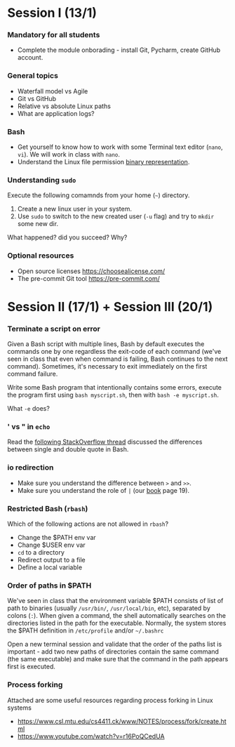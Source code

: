 # Session I (13/1)

### Mandatory for all students

- Complete the module onborading - install Git, Pycharm, create GitHub account.

### General topics

- Waterfall model vs Agile
- Git vs GitHub
- Relative vs absolute Linux paths
- What are application logs? 

### Bash

- Get yourself to know how to work with some Terminal text editor (`nano`, `vi`). We will work in class with `nano`.
- Understand the Linux file permission [binary representation](https://en.wikipedia.org/wiki/File-system_permissions#Numeric_notation).

### Understanding `sudo`

Execute the following comamnds from your home (`~`) directory.

1. Create a new linux user in your system.
2. Use `sudo` to switch to the new created user (`-u` flag) and try to `mkdir` some new dir. 

What happened? did you succeed?  Why?

### Optional resources 

- Open source licenses https://choosealicense.com/
- The pre-commit Git tool https://pre-commit.com/

# Session II (17/1) + Session III (20/1)
 
### Terminate a script on error

Given a Bash script with multiple lines, Bash by default executes the commands one by one regardless the exit-code of each command (we've seen in class that even when command is failing, Bash continues to the next command). 
Sometimes, it's necessary to exit immediately on the first command failure.

Write some Bash program that intentionally contains some errors, execute the program first using `bash myscript.sh`, then with `bash -e myscript.sh`.

What `-e` does? 

### ' vs " in `echo`

Read the [following StackOverflow thread](https://stackoverflow.com/questions/6697753/difference-between-single-and-double-quotes-in-bash) discussed the differences between single and double quote in Bash. 

### io redirection

- Make sure you understand the difference between `>` and `>>`.
- Make sure you understand the role of `|` (our [book](https://tldp.org/LDP/abs/abs-guide.pdf) page 19).

### Restricted Bash (`rbash`)

Which of the following actions are not allowed in `rbash`?

  - Change the $PATH env var
  - Change $USER env var
  - `cd` to a directory
  - Redirect output to a file
  - Define a local variable

### Order of paths in $PATH

We've seen in class that the environment variable $PATH consists of list of path to binaries (usually `/usr/bin/`, `/usr/local/bin`, etc), separated by colons (`:`).
When given a command, the shell automatically searches on the directories listed in
the path for the executable. Normally, the system stores the $PATH definition in
`/etc/profile` and/or `~/.bashrc`

Open a new terminal session and validate that the order of the paths list is important - 
add two new paths of directories contain the same command (the same executable) and make sure that the command in the path appears first is executed. 


### Process forking 

Attached are some useful resources regarding process forking in Linux systems

- https://www.csl.mtu.edu/cs4411.ck/www/NOTES/process/fork/create.html
- https://www.youtube.com/watch?v=r16PoQCedUA